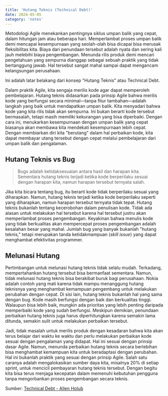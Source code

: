 ```yaml
---
title: 'Hutang Teknis (Technical Debt)'
date: 2024-05-05
category: 'notes'
---
```


Metodologi Agile menekankan pentingnya siklus umpan balik yang cepat, dalam hitungan jam atau beberapa hari. Memperlambat proses umpan balik demi mencapai kesempurnaan yang seolah-olah bisa dicapai bisa merusak fleksibilitas kita. Biaya dari penundaan tersebut adalah nyata dan sering kali jauh melebihi biaya pengembangan. Menunda rilis produk demi mencari pengetahuan yang sempurna dianggap sebagai sebuah praktik yang tidak bertanggung jawab. Hal tersebut sangat mahal sampai dapat mengancam kelangsungan perusahaan.

Ini adalah latar belakang dari konsep "Hutang Teknis" atau Technical Debt.

Dalam praktik Agile, kita sengaja merilis kode agar dapat memperoleh pembelajaran. Hutang teknis didasarkan pada prinsip Agile bahwa merilis kode yang berfungsi secara minimal—tanpa fitur tambahan—adalah langkah yang baik untuk mendapatkan umpan balik. Kita menyadari bahwa kode yang kita rilis tidak akan sempurna. Ini bukan berarti kode tersebut bermasalah, tetapi masih memiliki kekurangan yang bisa diperbaiki. Dengan cara ini, menukarkan kesempurnaan dengan umpan balik yang cepat biasanya akan membawa kita mendekati kesempurnaan lebih cepat. Dengan membiarkan diri kita "berutang" dalam hal perbaikan kode, kita dapat membayar utang tersebut dengan cepat melalui pembelajaran dari umpan balik dan pengalaman. 

## Hutang Teknis vs Bug

> Bugs adalah ketidaksesuaian antara hasil dan harapan kita. Sementara hutang teknis terjadi ketika kode berperilaku sesuai dengan harapan kita, namun harapan tersebut ternyata salah. 

Jika kita bicara tentang bug, itu berarti kode tidak berperilaku sesuai yang diharapkan. Namun, hutang teknis terjadi ketika kode berperilaku seperti yang diharapkan, namun harapan tersebut ternyata tidak tepat. Hutang teknis bukanlah tentang kecerobohan dalam penulisan kode. Tidak ada alasan untuk melakukan hal tersebut karena hal tersebut justru akan memperlambat proses pengembangan. Keyakinan bahwa menulis kode yang tidak berkualitas akan mempercepat proses pengembangan adalah kesalahan besar yang mahal. Jumlah bug yang banyak bukanlah "hutang teknis," tetapi merupakan tanda ketidakmampuan (_skill issue_) yang dapat menghambat efektivitas programmer.

## Melunasi Hutang

Pertimbangan untuk melunasi hutang teknis tidak selalu mudah. Terkadang, mempertahankan hutang tersebut bisa bermanfaat sementara.
Namun, tidak melunasi hutang teknis bisa berakibat buruk bagi perusahaan. Nokia adalah contoh yang mati karena tidak mampu menanggung hutang teknisnya yang menghambat kemampuan pengembang untuk melakukan perubahan dengan cepat. Di sisi lain, hutang teknis bukanlah hal yang sama dengan bug. Kode masih berfungsi dengan baik dan berkualitas tinggi. Walaupun bisa lebih baik, mungkin ada prioritas yang lebih penting daripada memperbaiki kode yang sudah berfungsi. Meskipun demikian, penundaan perbaikan hutang teknis juga harus diperhitungkan karena semakin lama ditunda, semakin sulit untuk melakukan perbaikan tersebut.

Jadi, tidak masalah untuk merilis produk dengan kesadaran bahwa kita akan terus belajar dari waktu ke waktu dan perlu melakukan perbaikan kode sesuai dengan pengalaman yang didapat. Hal ini sesuai dengan prinsip dasar Agile. Namun, menunda perbaikan hutang teknis secara berlebihan bisa menghambat kemampuan kita untuk beradaptasi dengan perubahan. Hal ini bukanlah praktik yang sesuai dengan prinsip Agile. Salah satu caranya adalah mengalokasikan sumber daya kita, misalnya 20% di setiap sprint, untuk mencicil pembayaran hutang teknis tersebut. Dengan begitu kita bisa terus menjaga kecepatan dalam memenuhi kebutuhan pengguna tanpa mengorbankan proses pengembangan secara teknis.

Sumber: [Technical Debt - Allen Holub](https://holub.com/technical-debt/)